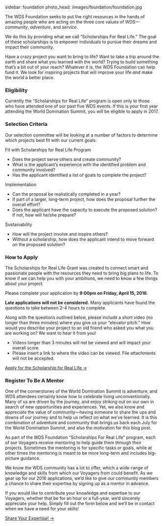 sidebar: foundation
photo_head: /images/foundation/foundation.jpg

<a name="story"></a>

The WDS Foundation seeks to put the right resources in the hands of amazing people who are acting on the three core values of WDS—<i>community</i>, <i>adventure</i>, and <i>service</i>. 

We do this by providing what we call “Scholarships For Real Life.” The goal of these scholarships is to empower individuals to pursue their dreams and impact their community. 

Have a crazy project you want to bring to life? Want to take a trip around the earth and share what you learned with the world? Trying to build something that’s a bit out of your reach? Whatever it is, the WDS Foundation can help fund it. We look for inspiring projects that will improve your life *and* make the world a better place.

<a name="eligibility"></a>


<div class="line-canvas"></div>

### Eligibility

Currently the “Scholarships for Real Life" program is open only to those who have attended one of our past five WDS events. If this is your first year attending the World Domination Summit, you will be eligible to apply in 2017.

<a name="selection"></a>


<div class="line-canvas"></div>

### Selection Criteria

Our selection committee will be looking at a number of factors to determine which projects best fit with our current goals.

<div class="foundation-criteria-fit foundation-criteria"></div>

<p class="color-blue">Fit with Scholarships for Real Life Program</p>

* Does the project serve others and create community?
* What is the applicant’s experience with the identified problem and community involved?
* Has the applicant identified a list of goals to complete the project?

<div class="foundation-criteria-implementation foundation-criteria"></div>

<p class="color-orange">Implementation</p>

* Can the proposal be realistically completed in a year?
* If part of a larger, long-term project, how does the proposal further the overall effort?
* Does the applicant have the capacity to execute the proposed solution? If not, how will he/she prepare?

<div class="foundation-criteria-sustainability foundation-criteria"></div>

<p class="color-green">Sustainability</p>

* How will the project involve and inspire others?
* Without a scholarship, how does the applicant intend to move forward on the proposed solution?

<a name="how-to-apply"></a>

<div class="line-canvas"></div>

### How to Apply

The Scholarships for Real Life Grant was created to connect smart and passionate people with the resources they need to bring big plans to life. To know if we can help you with your ambitions, we need to know a few things about your project. 

Please complete your application by <b>9:00pm on Friday, April 15, 2016</b>.

<b>Late applications will not be considered.</b> Many applicants have found the questions to take between 2-4 hours to complete.

Along with the questions outlined below, please include a short video (no longer than three minutes) where you give us your “elevator pitch.” How would you describe your project to an old friend who asked you what you are working on? We want to hear it from you! 

* Videos longer than 3 minutes will not be viewed and will impact your overall score. 
* Please insert a link to where the video can be viewed. File attachments will not be accepted.

<a href="http://worlddominationsummit.com/foundation/application-2016" target ="_blank" class="button">Apply for the Scholarship for Real Life &rarr;</a>

<!-- 
<div id="foundation-app-box" class="orange-box">
	<h3>I'm in! How do I apply?</h3>
<p>So sorry we missed you! Applications for the 2015 Scholarship for Real Life program are currently closed.
If you would like to be notified when applications open for 2016, please email <a href="mailto:foundation@wds.fm">foundation@wds.fm</a> with your contact information.</p>

</div>
-->

<div class="line-canvas"></div>

### Register To Be A Mentor

One of the cornerstones of the World Domination Summit is adventure, and WDS attendees certainly know how to celebrate living unconventionally. Many of us are driven by the journey, and enjoy striking out on our own in search of new opportunities and experiences. Yet, we also know and appreciate the value of community—having someone to share the ups and downs of our journey and to help us reflect on what we’ve learned. It is this combination of adventure and community that brings us back each July for the World Domination Summit, and also the motivation for this blog post.

As part of the WDS Foundation “Scholarships For Real Life” program, each of our Voyagers receive mentoring to help guide them through their projects. Sometimes the mentoring is for specific tasks or goals, while at other times the mentoring is meant to be more long-term and includes big-picture guidance. 

We know the WDS community has a lot to offer, which a wide-range of knowledge and skills from which our Voyagers from could benefit. As we gear up for our 2016 applications, we’d like to give our community members a chance to share their expertise by signing up as a mentor in advance.

If you would like to contribute your knowledge and expertise to our Voyagers, whether that be for an hour or a full-year, we’d sincerely appreciate your help. Simply fill out the form below and we’ll be in contact when we have a need for your skills!

<a href="/foundation/mentor-submission" target ="_blank" class="button">Share Your Expertise! &rarr;</a>

</div>
